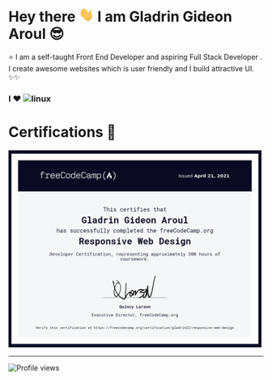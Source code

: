 # Hey there <img src = "https://raw.githubusercontent.com/ABSphreak/ABSphreak/master/gifs/Hi.gif" width = 30px></img> I am Gladrin Gideon Aroul :sunglasses:
:star: I am a self-taught Front End Developer and aspiring Full Stack Developer . I create awesome websites which is user friendly and I build attractive UI. 
✨✨
### I :heart: <img alt="linux" src="https://img.shields.io/badge/Linux-FCC624?style=for-the-badge&logo=linux&logoColor=black"/>

# Certifications 🥇
<img src = "https://github.com/Gladrin22/Gladrin22/blob/main/Fcc_Responsive_web_design.png" width = 500px>
<hr>

![Profile views](https://gpvc.arturio.dev/Gladrin22)

